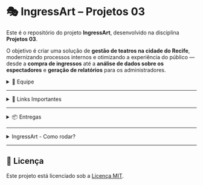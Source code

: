 # 🎭 IngressArt – Projetos 03

Este é o repositório do projeto **IngressArt**, desenvolvido na disciplina **Projetos 03**.

O objetivo é criar uma solução de **gestão de teatros na cidade do Recife**, modernizando processos internos e otimizando a experiência do público — desde a **compra de ingressos** até a **análise de dados sobre os espectadores** e **geração de relatórios** para os administradores.

<details>
<summary>👥 Equipe</summary>

Nosso time é formado por seis integrantes. Abaixo, estão seus respectivos GitHubs e contatos:

- **Bruno Oliveira**  
  GitHub: [bruno-omf](https://github.com/bruno-omf)  
  E-mail: <bomf@cesar.school>

- **Karoline Andrade**  
  GitHub: [kass200](https://github.com/kass200)  
  E-mail: <kass@cesar.school>

- **Jorge Augusto**  
  GitHub: [Jaabsolutaa](https://github.com/Jaabsolutaa)  
  E-mail: <jalv@cesar.school>

- **Maria Luisa**  
  GitHub: [malualbuquerqueb](https://github.com/malualbuquerqueb)  
  E-mail: <mlabc@cesar.school>

- **Matheus Miranda**  
  GitHub: [MatheusMiraEsc](https://github.com/MatheusMiraEsc)  
  E-mail: <mme@cesar.school>

- **Pedro Augusto**  
  GitHub: [pedroooojh](https://github.com/pedroooojh)  
  E-mail: <pascd@cesar.school>

</details>

---

<details>
<summary>🔗 Links Importantes</summary>

- **Google Drive do Projeto**  
  [Acessar Google Drive](https://drive.google.com/drive/folders/1i39c-0Pjjzu1giN-jWWBlgzjGbyWYoW_?usp=sharing)

</details>

---

<details>
<summary>📦 Entregas</summary>

<details>
<summary>📍 Entrega 1</summary>

- **Histórias de Usuário**  
  [Ver Documento](https://docs.google.com/document/d/1xR2WzLU8VZLKRwLLtpqHdbMdx1_yzDKc0HukmepcWw8/edit?usp=sharing)

- **Sketch Inicial (Figma)**  
  [Ver no Figma](https://www.figma.com/board/r7o7DKTGKAZRDjI0sXXUfe/Projetos-3?node-id=0-1&t=j7Ymv4OdVUhpAi1l-1)

- **Protótipo LO-FI**  
  [Ver no Figma](https://www.figma.com/design/4wSNGq8mUJAOu6osnInCal/LO-FI---IngressArt?node-id=0-1&t=PW0UFo2tPWoakhqY-1)

- **Screencast**  
  [Google Drive](https://drive.google.com/file/d/1qsG7LR3z1AAgocyJOQwtKVRx-g7BBCJX/view?usp=drive_link)  
  [YouTube](https://youtu.be/9tPTPO0eYSs)

</details>

<details>
<summary>📍 Entrega 2</summary>
  
- **Diagrama de Classes**  

![Class Diagram2](https://github.com/user-attachments/assets/7a84ccd0-9294-449a-a334-ac31077a0bd0)

- **Screencast das histórias**
 [Google Drive](https://drive.google.com/file/d/1QlMDrYOWScaeN313fvkxH59cj_X_r5WE/view?usp=drive_link)  
 [YouTube](https://youtu.be/Tp9b67hkByM)

</details>

<details>
<summary>📍 Entrega 3</summary>

- Início da implementação das principais funcionalidades  
- Integração entre telas e lógica de dados  
- Testes iniciais e ajustes com base no feedback  
- Apresentação de um MVP funcional

- **Screencast**
 [YouTube](https://www.youtube.com/watch?v=zHXmr4WWMyQ)

</details>

<details>
<summary>📍 Entrega 4</summary>

- Projeto final consolidado  
- Testes completos e validação com usuários  
- Documentação e apresentação final  
- Preparação para publicação ou uso real  

</details>

</details>

---

<details>
<summary> IngressArt - Como rodar?</summary>

## ✅ Requisitos para rodar o projeto

**Requisitos:**

- Java 17 ou superior  
- PostgreSQL instalado e rodando
- Maven ou Gradle configurado
- Um banco de dados criado no PostgreSQL com os seguintes dados:
  - **Nome do banco**: `ingressart`
  - **Usuário**: `postgres`
  - **Senha**: `postgres`
- Scripts `.sql` localizados na pasta `database/`:
  - `create_tables.sql`
  - `schema.sql`
  - `update_schema.sql`!  
- IDE compatível com Java (IntelliJ IDEA, Eclipse, VS Code etc.)
- ⚠️ **IMPORTANTE**: Para a aplicação funcionar corretamente, o banco deve se chamar `ingressart` e o login/senha devem ser `postgres`.

---

## ▶️ Passos para executar o projeto VS Code

1. **Clone o repositório:**

   ```bash
   git clone https://github.com/MatheusMiraEsc/projetos-3-si-equipe-3.git
   cd projetos-3-si-equipe-3
   ```

2. **Crie um banco de dados no PostgreSQL:**
  Abra o terminal do PostgreSQL (psql), logue com o usuario postgres e senha postgres e execute o seguinte comando:

   ```sql
   CREATE DATABASE ingressart;
   ```

3. **Configure o banco de dados:**
  Abra o arquivo schema.sql na pasta `src/main/java/ingressart/teatro/database` e execute os comandos SQL contidos nele no terminal do arquivo `App.Java` para criar as tabelas necessárias.
   ```
   psql -U postgres -d ingressart -f database/create_tables.sql
   psql -U postgres -d ingressart -f database/schema.sql
   psql -U postgres -d ingressart -f database/update_schema.sql
    ```

5. **Compile o projeto:**
   No terminal da sua IDE, execute o seguinte comando para compilar o projeto:
   Antes, certifique-se de que o Maven está instalado e configurado corretamente e se você está na pasta raiz do projeto.

   ```bash
   mvn clean install
   ```

6. **Execute o projeto:**
    Após a compilação, execute o seguinte comando para iniciar o projeto:
  
    ```bash
    mvn spring-boot:run    
    ```
    ou
    ```
   java -jar target/ingressart-teatro-1.0.0.jar
    ```
    
8. **Acesse o sistema:**
    Após a execução, o sistema estará disponível no terminal :D

---

### Fluxo de Funcionamento

Acesso Inicial
Ao iniciar o sistema, o usuário escolhe:

- Acessar como Teatro (Administrador)
- Acessar como Cliente
- Acessar sem cadastro
- Sair

Teatro (Administrador)

- Menu disponível:
- 1 - Sobre peças
    - 1 - Cadastrar Peça
    - 2 - Listar Peças
    - 3 - Alterar Peça
    - 4 - Desativar Peça
    - 5 - Reativar Peça
    - 6 - Deletar Peça
    - 0 - Voltar para menu   
- 2 - Cadastrar Sala
    - Cadastro de Nova Sala
    - Digite o nome da sala: 
    - Digite a capacidade da sala (número de assentos): 
- 3 - Cadastrar Sessão
-   - --- Cadastro de Nova Sessão ---
    - --- Lista de Peças ---
    - ID: 1 | Nome:  | Descrição: | Data:  | Hora:  | Valor: 
    - Status - 
    - ID: 2 | Nome:  | Descrição:  | Data:  | Hora:  | Valor: 
    - Status -
    - Digite o ID da peça (evento) para criar a sessão: 2
    
    - Salas disponíveis:
    -  1 - 
    -  2 - 
    -  3 - 
    
    - Digite o ID da sala escolhida: 
    
    - Agora, informe a data e hora da sessão:
    - Dia: 10
    - Mês: 10
    - Ano: 2025
    - Hora (0-23): 10
    - Minuto (0-59): 10

    - Preço do ingresso: 10
- 4 - Listar Salas
- 5 - Ver compradores por peça
- 6 - Ver usuários cadastrados
- 0 - Sair
- Cadastrar Peça
  - Listar Peças
  - Editar Peça
  - Deletar Peça
  - Sair
- Cadastrar Sala
- Listar Salas
- Cadastrar Sessão
- Sair

Detalhes:

- Cada peça está vinculada a uma sala e possui sessões.
- A capacidade da sessão segue a capacidade da sala.
- A edição e exclusão de peças afetam também suas sessões.

Cliente
Acesso pode ser com ou sem login.

- Sem login:
- Visualiza peças cadastradas
- Vê detalhes da peça
- Se quiser comprar ingresso, precisa se cadastrar

- Com login:
- Visualiza peças
- Compra ingresso via simulação PIX
- Recebe comprovante com código

Pode acessar a opção Meus Eventos (em construção)
</details>

---

## 📄 Licença

Este projeto está licenciado sob a [Licença MIT](LICENSE).
